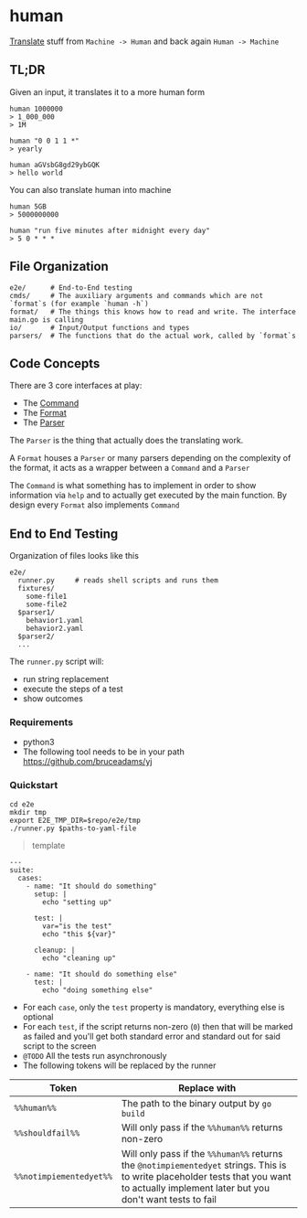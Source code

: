 human
======

[Translate](Translate) stuff from `Machine -> Human` and back again `Human -> Machine`

## TL;DR

Given an input, it translates it to a more human form

```
human 1000000
> 1_000_000
> 1M

human "0 0 1 1 *"
> yearly 

human aGVsbG8gd29ybGQK
> hello world
```

You can also translate human into machine

```
human 5GB
> 5000000000

human "run five minutes after midnight every day"
> 5 0 * * *
```

## File Organization

```
e2e/      # End-to-End testing
cmds/     # The auxiliary arguments and commands which are not `format`s (for example `human -h`)
format/   # The things this knows how to read and write. The interface main.go is calling
io/       # Input/Output functions and types
parsers/  # The functions that do the actual work, called by `format`s
```

## Code Concepts

There are 3 core interfaces at play:

- The [Command](cmds/cmds.go#L13)
- The [Format](format/format.go#L8)
- The [Parser](parsers/parsers.go#L9)

The `Parser` is the thing that actually does the translating work.

A `Format` houses a `Parser` or many parsers depending on the complexity of the format, it acts as a wrapper between a `Command` and a `Parser`

The `Command` is what something has to implement in order to show information via `help` and to actually get executed by the main function. By design every `Format` also implements `Command`

## End to End Testing

Organization of files looks like this

  ```
  e2e/
    runner.py     # reads shell scripts and runs them
    fixtures/
      some-file1
      some-file2
    $parser1/
      behavior1.yaml
      behavior2.yaml
    $parser2/
    ...
  ```

The `runner.py` script will:
  - run string replacement
  - execute the steps of a test
  - show outcomes

### Requirements

- python3
- The following tool needs to be in your path https://github.com/bruceadams/yj

### Quickstart

```
cd e2e
mkdir tmp
export E2E_TMP_DIR=$repo/e2e/tmp
./runner.py $paths-to-yaml-file
```

> template
```
---
suite:
  cases:
    - name: "It should do something"
      setup: |
        echo "setting up"

      test: |
        var="is the test"
        echo "this ${var}"

      cleanup: |
        echo "cleaning up"

    - name: "It should do something else"
      test: |
        echo "doing something else"
```

- For each `case`, only the `test` property is mandatory, everything else is optional
- For each `test`, if the script returns non-zero (`0`) then that will be marked as failed and you'll get both standard error and standard out for said script to the screen
- `@TODO` All the tests run asynchronously
- The following tokens will be replaced by the runner


| Token       | Replace with                                |
| -----       | ------------                                |
| `%%human%%` | The path to the binary output by `go build` |
| `%%shouldfail%%` | Will only pass if the `%%human%%` returns non-zero|
| `%%notimpiementedyet%%` | Will only pass if the `%%human%%` returns the `@notimpiementedyet` strings. This is to write placeholder tests that you want to actually implement later but you don't want tests to fail|
